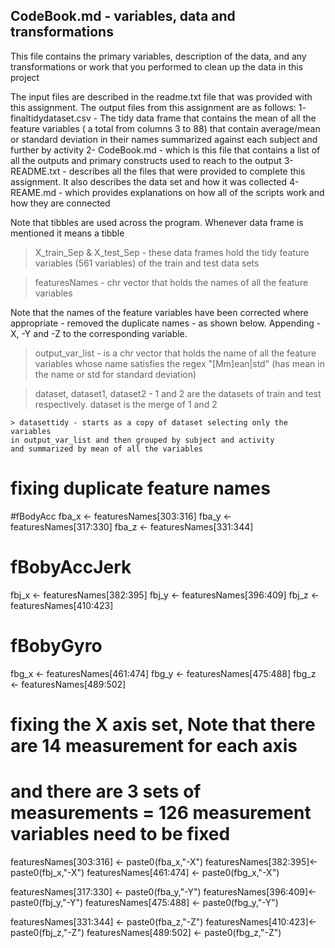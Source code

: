 ## CodeBook.md - variables, data and transformations 

This file contains the primary variables, description of the data, and any transformations or work that you performed to clean up the data in this project

The input files are described in the readme.txt file that was provided with this assignment.
The output files from this assignment are as follows:
 1-  finaltidydataset.csv - The tidy data frame that contains the mean of all the feature variables
  ( a total from columns 3 to 88) that contain average/mean or standard deviation
   in their names summarized against each subject and further by activity
 2-  CodeBook.md - which is this file that contains a list of all the outputs
  and primary constructs used to reach to the output
 3-  README.txt - describes all the files that were provided to complete
  this assignment. It also describes the data set and how it was collected
  4- REAME.md - which provides explanations on how all of the scripts
   work and how they are connected
   
   Note that tibbles are used across the program. Whenever data frame is
   mentioned it means a tibble
   
   > X_train_Sep & X_test_Sep - these data frames hold the tidy feature variables
   (561 variables) of the train and test data sets
   
   > featuresNames - chr vector that holds the names of all the feature variables
   
   Note that the names of the feature variables have been corrected 
   where appropriate - removed the duplicate names - as shown below.
   Appending -X, -Y and -Z to the corresponding variable.
   
   > output_var_list - is a chr vector that holds the name of all the feature 
   variables whose name satisfies the regex "[Mm]ean|std" (has mean in 
   the name or std for standard deviation)
   
   > dataset, dataset1, dataset2 - 1 and 2 are the datasets of train and
    test respectively. dataset is the merge of 1 and 2
    
    > datasettidy - starts as a copy of dataset selecting only the variables
    in output_var_list and then grouped by subject and activity 
    and summarized by mean of all the variables
   
   
   # fixing duplicate feature names
#fBodyAcc
fba_x <- featuresNames[303:316]
fba_y <- featuresNames[317:330]
fba_z <- featuresNames[331:344]
# fBobyAccJerk
fbj_x <-  featuresNames[382:395]
fbj_y <- featuresNames[396:409]
fbj_z <- featuresNames[410:423]
# fBobyGyro
fbg_x <- featuresNames[461:474]
fbg_y <- featuresNames[475:488]
fbg_z <- featuresNames[489:502]

# fixing the X axis set, Note that there are 14 measurement for each axis 
# and there are 3 sets of measurements = 126 measurement variables need to be fixed
featuresNames[303:316] <- paste0(fba_x,"-X")
featuresNames[382:395]<- paste0(fbj_x,"-X")
featuresNames[461:474] <- paste0(fbg_x,"-X")

featuresNames[317:330] <- paste0(fba_y,"-Y")
featuresNames[396:409]<- paste0(fbj_y,"-Y")
featuresNames[475:488] <- paste0(fbg_y,"-Y")

featuresNames[331:344] <- paste0(fba_z,"-Z")
featuresNames[410:423]<- paste0(fbj_z,"-Z")
featuresNames[489:502] <- paste0(fbg_z,"-Z")

